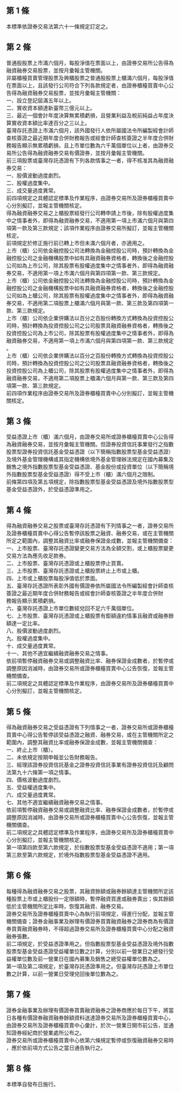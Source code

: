 第 1 條
-------
本標準依證券交易法第六十一條規定訂定之。

第 2 條
-------
普通股股票上市滿六個月，每股淨值在票面以上，由證券交易所公告得為  
融資融券交易股票，並按月彙報主管機關。  
非屬櫃檯買賣管理股票及興櫃股票之普通股股票上櫃滿六個月，每股淨值  
在票面以上，且該發行公司符合下列各款規定者，由證券櫃檯買賣中心公  
告得為融資融券交易股票，並按月彙報主管機關：  
一、設立登記屆滿五年以上。  
二、實收資本額達新臺幣三億元以上。  
三、最近一個會計年度決算無累積虧損，且營業利益及稅前純益占年度決  
    算實收資本額比率達百分之三以上。  
臺灣存託憑證上市滿六個月，該外國發行人依所屬國法令所編製經會計師  
查核簽證之最近期年度合併財務報告或經會計師查核簽證之半年度合併財  
務報告顯示無累積虧損，且上市單位數為六千萬個單位以上者，由證券交  
易所公告得為融資融券交易有價證券，並按月彙報主管機關。  
前三項股票或臺灣存託憑證有下列各款情事之一者，得不核准其為融資融  
券交易：  
一、股價波動過度劇烈。  
二、股權過度集中。  
三、成交量過度異常。  
前四項規定之具體認定標準及作業程序，由證券交易所及證券櫃檯買賣中  
心分別擬訂，並報主管機關核定。  
得為融資融券交易之上櫃股票經發行公司轉申請上市後，除有股權過度集  
中之情事者外，即得為融資融券交易，不適用第一項上市滿六個月與第四  
項第一款及第三款規定；該項作業程序由證券交易所擬訂，並報主管機關  
核定。  
前項規定於修正施行前已轉上市但未滿六個月者，亦適用之。  
上市（櫃）公司依金融控股公司法轉換為金融控股公司時，預計轉換為金  
融控股公司之金融機構股票中如有具融資融券資格者，轉換後之金融控股  
公司如為上市公司，除其股票有股權過度集中之情事者外，即得為融資融  
券交易，不適用第一項上市滿六個月與第四項第一款、第三款規定。  
上市（櫃）公司依金融控股公司法轉換為金融控股公司時，預計轉換為金  
融控股公司之金融機構股票中如有具融資融券資格者，轉換後之金融控股  
公司如為上櫃公司，除其股票有股權過度集中之情事者外，即得為融資融  
券交易，不適用第二項股票上櫃滿六個月與第一款、第三款及第四項第一  
款、第三款規定。  
上市（櫃）公司依企業併購法以百分之百股份轉換方式轉換為投資控股公  
司時，預計轉換為投資控股公司之公司股票具融資融券資格者，轉換後之  
投資控股公司為上市公司，除其股票有股權過度集中之情事者外，即得為  
融資融券交易，不適用第一項上市滿六個月與第四項第一款、第三款規定  
。  
上市（櫃）公司依企業併購法以百分之百股份轉換方式轉換為投資控股公  
司時，預計轉換為投資控股公司之公司股票具融資融券資格者，轉換後之  
投資控股公司為上櫃公司，除其股票有股權過度集中之情事者外，即得為  
融資融券交易，不適用第二項股票上櫃滿六個月與第一款、第三款及第四  
項第一款、第三款規定。  
前四項作業程序由證券交易所及證券櫃檯買賣中心分別擬訂，並報主管機  
關核定。

第 3 條
-------
受益憑證上市（櫃）滿六個月，由證券交易所或證券櫃檯買賣中心公告得  
為融資融券交易，並按月彙報主管機關。但證券投資信託事業發行之指數  
股票型證券投資信託基金受益憑證（以下簡稱指數股票型基金受益憑證）  
及境外基金管理機構或其指定機構依境外基金管理辦法規定在國內募集及  
銷售之境外指數股票型基金受益憑證、基金股份或投資單位（以下簡稱境  
外指數股票型基金受益憑證）得不受上市（櫃）滿六個月之限制。  
前條第四項及第五項規定，除指數股票型基金受益憑證及境外指數股票型  
基金受益憑證外，於受益憑證準用之。

第 4 條
-------
得為融資融券交易之股票或臺灣存託憑證有下列情事之一者，證券交易所  
及證券櫃檯買賣中心得公告暫停該股票之融資、融券交易，或在主管機關  
所定之範圍內，調整其融資比率或融券保證金成數，並報主管機關備查：  
一、上市股票、臺灣存託憑證變更交易方法為全額交割，或上櫃股票變更  
    交易方法為應先收足款券。  
二、上市股票、臺灣存託憑證或上櫃股票停止買賣。  
三、上市股票、臺灣存託憑證或上櫃股票終止上市或上櫃。  
四、上市或上櫃股票每股淨值低於票面。  
五、臺灣存託憑證所表彰外國有價證券依所屬國法令所編製經會計師查核  
    簽證之最近期年度合併財務報告或經會計師查核簽證之半年度合併財  
    務報告顯示累積虧損。  
六、臺灣存託憑證上市單位數經兌回不足六千萬個單位。  
七、上市股票、臺灣存託憑證或上櫃股票有鉅額違約情事且融資或融券餘  
    額達一定比率。  
八、股價波動過度劇烈。  
九、股權過度集中。  
十、成交量過度異常。  
十一、其他不適宜繼續融資融券交易之情事。  
依前項暫停融資融券交易或調整融資比率、融券保證金成數者，於暫停或  
調整原因消滅時，由證券交易所或證券櫃檯買賣中心公告恢復，並報主管  
機關備查。  
前二項規定之具體認定標準及作業程序，由證券交易所及證券櫃檯買賣中  
心分別擬訂，並報主管機關核定。

第 5 條
-------
得為融資融券交易之受益憑證有下列情事之一者，證券交易所或證券櫃檯  
買賣中心得公告暫停該受益憑證之融資、融券交易，或在主管機關所定之  
範圍內，調整其融資比率或融券保證金成數，並報主管機關備查：  
一、終止上市（櫃）。  
二、未依規定按期申報並公告財務報告。  
三、經理該證券投資信託基金之證券投資信託事業有證券投資信託及顧問  
    法第九十六條第一項之情事。  
四、價格波動過度劇烈。  
五、受益權過度集中。  
六、成交量過度異常。  
七、其他不適宜繼續融資融券交易之情事。  
依前項暫停融資融券交易或調整融資比率、融券保證金成數者，於暫停或  
調整原因消滅時，由證券交易所或證券櫃檯買賣中心公告恢復，並報主管  
機關備查。  
前二項規定之具體認定標準及作業程序，由證券交易所及證券櫃檯買賣中  
心分別擬訂，並報主管機關核定。  
第一項第四款至第六款規定，於指數股票型基金受益憑證不適用；第一項  
第三款至第六款規定，於境外指數股票型基金受益憑證不適用。

第 6 條
-------
每種得為融資融券交易之股票，其融資餘額或融券餘額達主管機關所定該  
種股票上市或上櫃股份一定限額時，暫停融資買進或融券賣出；俟其餘額  
低於主管機關所定比率時，恢復其融資、融券交易。  
證券交易所及證券櫃檯買賣中心為執行前項規定，得進行分配，並報主管  
機關備查；證券金融事業及辦理有價證券買賣融資融券之證券商為有價證  
券買賣融資融券時，不得超過證券交易所及證券櫃檯買賣中心分配之融資  
融券張數。  
前二項規定，於受益憑證準用之。但指數股票型基金受益憑證及境外指數  
股票型基金受益憑證受益權單位數之計算，分別以前一營業日之總發行受  
益權單位數及前一營業日在國內募集及銷售之總受益權單位數為之。  
第一項及第二項規定，於臺灣存託憑證準用之。但臺灣存託憑證上市單位  
數之計算，以前一營業日受理兌回後單位數為之。

第 7 條
-------
證券金融事業及辦理有價證券買賣融資融券之證券商應於每日下午，將當  
日各種有價證券融資融券餘額資料送達證券交易所及證券櫃檯買賣中心，  
由證券交易所及證券櫃檯買賣中心彙計，於次一營業日開市前公告，並通  
知證券經紀商於營業處所公布之。  
證券交易所或證券櫃檯買賣中心依第六條規定暫停或恢復融資融券交易時  
，應於依前項方式公告之當日通告執行之。

第 8 條
-------
本標準自發布日施行。

